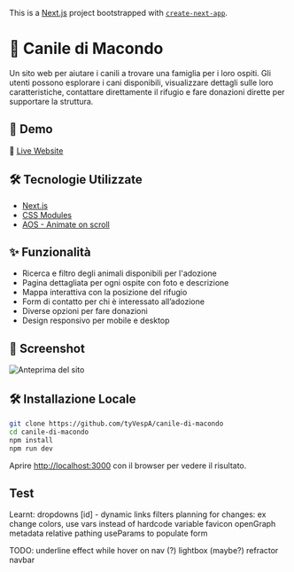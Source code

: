 This is a [Next.js](https://nextjs.org) project bootstrapped with [`create-next-app`](https://nextjs.org/docs/app/api-reference/cli/create-next-app).

# 🐶 Canile di Macondo

Un sito web per aiutare i canili a trovare una famiglia per i loro ospiti. Gli utenti possono esplorare i cani disponibili, visualizzare dettagli sulle loro caratteristiche, contattare direttamente il rifugio e fare donazioni dirette per supportare la struttura.

## 🚀 Demo

🔗 [Live Website](https://caniledimacondo.net)

## 🛠 Tecnologie Utilizzate

- [Next.js](https://nextjs.org/)
- [CSS Modules](https://github.com/css-modules/css-modules)
- [AOS - Animate on scroll](https://www.npmjs.com/package/aos)

## ✨ Funzionalità

- Ricerca e filtro degli animali disponibili per l'adozione
- Pagina dettagliata per ogni ospite con foto e descrizione
- Mappa interattiva con la posizione del rifugio
- Form di contatto per chi è interessato all’adozione
- Diverse opzioni per fare donazioni
- Design responsivo per mobile e desktop

## 📸 Screenshot

![Anteprima del sito](https://via.placeholder.com/800x400.png?text=Screenshot+del+progetto)

## 🛠 Installazione Locale

```bash
git clone https://github.com/tyVespA/canile-di-macondo
cd canile-di-macondo
npm install
npm run dev
```

Aprire [http://localhost:3000](http://localhost:3000) con il browser per vedere il risultato.

## Test

Learnt:
dropdowns
[id] - dynamic links
filters
planning for changes: ex change colors, use vars instead of hardcode
variable favicon
openGraph metadata
relative pathing
useParams to populate form

TODO:
underline effect while hover on nav (?)
lightbox (maybe?)
refractor navbar
